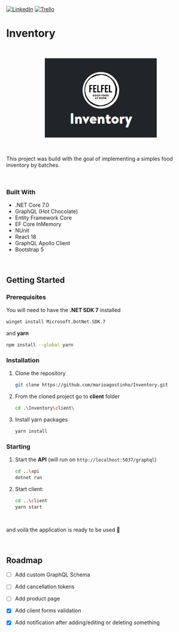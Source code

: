 [![LinkedIn][linkedin-shield]][linkedin-url] [![Trello][trello-icon]][trello-url]

# Inventory

<br />

<p align="center">
  <img src="https://github.com/marioagostinho/Inventory/blob/main/InventoryLogo.PNG" />
</p>

<br />

This project was build with the goal of implementing a simples food inventory by batches.

<br />

### Built With

* .NET Core 7.0
* GraphQL (Hot Chocolate)
* Entity Framework Core
* EF Core InMemory
* NUnit
* React 18
* GraphQL Apollo Client
* Bootstrap 5

<br />

## Getting Started

### Prerequisites

You will need to have the **.NET SDK 7** installed
```sh
winget install Microsoft.DotNet.SDK.7
 ```
and **yarn**
```sh
npm install --global yarn
```

### Installation

1. Clone the repository
   ```sh
   git clone https://github.com/marioagostinho/Inventory.git
   ```
2. From the cloned project go to **client** folder
   ```sh
   cd .\Inventory\client\
   ```
3. Install yarn packages
   ```sh
   yarn install
   ```

### Starting

1. Start the **API** (will run on `http://localhost:5037/graphql`)
   ```sh
   cd ..\api
   dotnet run
   ```
2. Start client:
   ```sh
   cd ..\client
   yarn start
   ```

<br />

and voilà the application is ready to be used :slightly_smiling_face:

<br />

## Roadmap

- [ ] Add custom GraphQL Schema
- [ ] Add cancellation tokens
- [ ] Add product page
- [x] Add client forms validation
- [x] Add notification after adding/editing or deleting something


<!-- VARS -->

[linkedin-shield]: https://img.shields.io/badge/-LinkedIn-black.svg?style=for-the-badge&logo=linkedin&colorB=0077b5
[linkedin-url]: https://www.linkedin.com/in/m%C3%A1rio-agostinho-5b364912b/
[trello-icon]: https://img.shields.io/badge/-Trello-black.svg?style=for-the-badge&logo=trello&colorB=0052CC
[trello-url]: https://trello.com/b/Y2SHQMln/inventory
